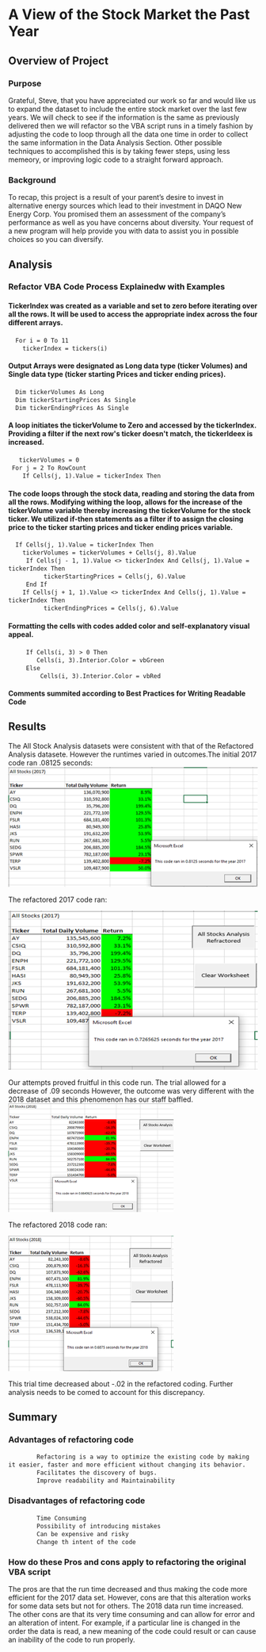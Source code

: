 #  A View of the Stock Market the Past Year
## Overview of Project
###  Purpose
Grateful, Steve, that you have appreciated our work so far and would like us to expand the dataset to include the entire stock market over the last few years.  We will check to see if the information is the same as previously delivered then we will refactor so the VBA script runs in a timely fashion by adjusting the code to loop through all the data one time in order to collect the same information in the Data Analysis Section.  Other possible techniques to accomplished this is by taking fewer steps, using less memeory, or improving logic code to a straight forward approach.
###  Background
To recap, this project is a result of your parent’s desire to invest in alternative energy sources which lead to their investment in DAQO New Energy Corp.  You promised them an assessment of the company’s performance as well as you have concerns about diversity.  Your request of a new program will help provide you with data to assist you in possible choices so you can diversify.
##  Analysis
### Refactor VBA Code Process Explainedw with Examples
####  TickerIndex was created as a variable and set to zero before iterating over all the rows.  It will be used to access the appropriate index across the four different arrays.
      For i = 0 To 11
        tickerIndex = tickers(i)
####  Output Arrays were designated as Long data type (ticker Volumes) and Single data type (ticker starting Prices and ticker ending prices).
      Dim tickerVolumes As Long
      Dim tickerStartingPrices As Single
      Dim tickerEndingPrices As Single
####  A loop initiates the tickerVolume to Zero and accessed by the tickerIndex.  Providing a filter if the next row's ticker doesn't match, the tickerIdeex is increased.
       tickerVolumes = 0
     For j = 2 To RowCount
        If Cells(j, 1).Value = tickerIndex Then
####  The code loops through the stock data, reading and storing the data from all the rows.  Modifying withing the loop, allows for the increase of the tickerVolume variable thereby increasing the tickerVolume for the stock ticker. We utilized if-then statements as a filter if to assign the closing price to the ticker starting prices and ticker ending prices variable.
      If Cells(j, 1).Value = tickerIndex Then
        tickerVolumes = tickerVolumes + Cells(j, 8).Value
         If Cells(j - 1, 1).Value <> tickerIndex And Cells(j, 1).Value = tickerIndex Then
              tickerStartingPrices = Cells(j, 6).Value
         End If
        If Cells(j + 1, 1).Value <> tickerIndex And Cells(j, 1).Value = tickerIndex Then
              tickerEndingPrices = Cells(j, 6).Value
####  Formatting the cells with codes added color and self-explanatory visual appeal.
         If Cells(i, 3) > 0 Then
            Cells(i, 3).Interior.Color = vbGreen
         Else
             Cells(i, 3).Interior.Color = vbRed
####  Comments summited according to Best Practices for Writing Readable Code
##  Results
The All Stock Analysis datasets were consistent with that of the Refactored Analysis datasete.  However the runtimes varied in outcomes.The initial 2017 code ran .08125 seconds:
![Before Refactoring 2017 Stock Data Set](https://github.com/jacquie0583/Stock-Analysis/blob/main/Before%20refactoring%202017.png)

The refactored 2017 code ran:

![Refracted 2017 Stock Dataset](https://github.com/jacquie0583/Stock-Analysis/blob/main/After%20refactoring%202017.png?raw=true)

Our attempts proved fruitful in this code run. The trial allowed for a decrease of .09 seconds However, the outcome was very different with the 2018 dataset and this phenomenon has our staff baffled.
![Before Refactoring 2018 Stock Data Set](https://github.com/jacquie0583/Stock-Analysis/blob/main/Before%20Refactoring%202018.png)

The refactored 2018 code ran:

![Refracted 2018 Stock Dataset](https://github.com/jacquie0583/Stock-Analysis/blob/main/After%20refactoring%202018.png)

This trial time decreased about -.02 in the refactored coding.  Further analysis needs to be comed to account for this discrepancy.
##  Summary
###  Advantages of refactoring code
            Refactoring is a way to optimize the existing code by making it easier, faster and more efficient without changing its behavior.
            Facilitates the discovery of bugs.
            Improve readability and Maintainability
###  Disadvantages of refactoring code
            Time Consuming
            Possibility of introducing mistakes 
            Can be expensive and risky
            Change th intent of the code

###  How do these Pros and cons apply to refactoring the original VBA script
The pros are that the run time decreased and thus making the code more efficient for the 2017 data set.  However, cons are that this alteration works for some data sets but not for others.  The 2018 data run time increased.
The other cons are that its very time consuming and can allow for error and an alteration of intent.  For example, if a particular line is changed in the order the data is read, a new meaning of the code could result or can cause an inability of the code to run properly.
